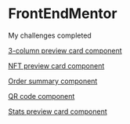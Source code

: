 # FrontEndMentor

My challenges completed
 
<a href="https://raffaew.github.io/FrontEndMentor/3-column-preview-card-component-main/" target="_blank" >3-column preview card component</a>

<a href="https://raffaew.github.io/FrontEndMentor/nft-preview-card-component-main/" target="_blank" >NFT preview card component</a>

<a href="https://raffaew.github.io/FrontEndMentor/order-summary-component-main/" target="_blank" >Order summary component</a>

<a href="https://raffaew.github.io/FrontEndMentor/qr-code-component-main/" target="_blank" >QR code component</a>

<a href="https://raffaew.github.io/FrontEndMentor/stats-preview-card-component-main/" target="_blank" >Stats preview card component</a>
